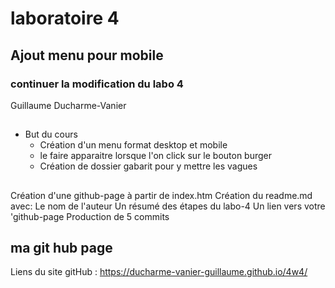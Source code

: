 # laboratoire 4
## Ajout menu pour mobile
                                                                                       

### continuer la modification du labo 4
Guillaume Ducharme-Vanier

##
- But du cours
  - Création d'un menu format desktop et mobile
  - le faire apparaitre lorsque l'on click sur le bouton burger
  - Création de dossier gabarit pour y mettre les vagues

##
Création d'une github-page à partir de index.htm
Création du readme.md avec:
Le nom de l'auteur
Un résumé des étapes du labo-4
Un lien vers votre 'github-page
Production de 5 commits

## ma git hub page
Liens du site gitHub : https://ducharme-vanier-guillaume.github.io/4w4/